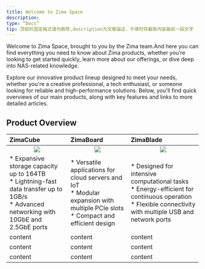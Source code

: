 ```yaml
---
title: Welcome to Zima Space
description:
type: “Docs”
tip: 顶部栏固定格式请勿删除,description为文章描述，不填时将截取内容最前一段文字
---
```

Welcome to Zima Space, brought to you by the Zima team.And here you can find everything you need to know about Zima products, whether you’re looking to get started quickly, learn more about our offerings, or dive deep into NAS-related knowledge.

Explore our innovative product lineup designed to meet your needs, whether you're a creative professional, a tech enthusiast, or someone looking for reliable and high-performance solutions. Below, you'll find quick overviews of our main products, along with key features and links to more detailed articles.


## Product Overview
| ZimaCube | ZimaBoard | ZimaBlade |
| :--------------------------------------- | :--------------------------------------- | :--------------------------------------- |
|<center>![](https://manage.icewhale.io/api/static/docs/1725448603619_cube.png)</center>|<center>![](https://manage.icewhale.io/api/static/docs/1725448814569_blade.png)</center>|<center>![](https://manage.icewhale.io/api/static/docs/1725448835529_board.png)</center>|
|* Expansive storage capacity up to 164TB<br>* Lightning-fast data transfer up to 1GB/s<br>* Advanced networking with 10GbE and 2.5GbE ports |* Versatile applications for cloud servers and IoT<br> * Modular expansion with multiple PCIe slots<br>* Compact and efficient design | * Designed for intensive computational tasks<br>* Energy-efficient for continuous operation<br>* Flexible connectivity with multiple USB and network ports<br> |
| content | content | content |
| content | content | content |
| content | content | content |